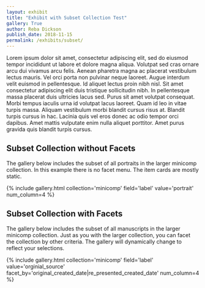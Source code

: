 ```yaml
---
layout: exhibit
title: "Exhibit with Subset Collection Test"
gallery: True
author: Reba Dickson
publish_date: 2018-11-15
permalink: /exhibits/subset/
---
```


Lorem ipsum dolor sit amet, consectetur adipiscing elit, sed do eiusmod tempor incididunt ut labore et dolore magna aliqua. Volutpat sed cras ornare arcu dui vivamus arcu felis. Aenean pharetra magna ac placerat vestibulum lectus mauris. Vel orci porta non pulvinar neque laoreet. Augue interdum velit euismod in pellentesque. Id aliquet lectus proin nibh nisl. Sit amet consectetur adipiscing elit duis tristique sollicitudin nibh. In pellentesque massa placerat duis ultricies lacus sed. Purus sit amet volutpat consequat. Morbi tempus iaculis urna id volutpat lacus laoreet. Quam id leo in vitae turpis massa. Aliquam vestibulum morbi blandit cursus risus at. Blandit turpis cursus in hac. Lacinia quis vel eros donec ac odio tempor orci dapibus. Amet mattis vulputate enim nulla aliquet porttitor. Amet purus gravida quis blandit turpis cursus.


## Subset Collection without Facets

The gallery below includes the subset of all portraits in the larger minicomp collection. In this example there is no facet menu. The item cards are mostly static. 

{% include gallery.html collection='minicomp' field='label' value='portrait' num_column=4 %}


## Subset Collection with Facets

The gallery below includes the subset of all manuscripts in the larger minicomp collection. Just as you with the larger collection, you can facet the collection by other criteria. The gallery will dynamically change to reflect your selections.

{% include gallery.html collection='minicomp' field='label' value='orginial_source' facet_by='original_created_date|re_presented_created_date' num_column=4 %}




